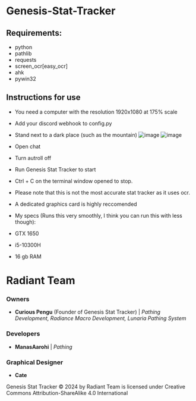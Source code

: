 # Genesis-Stat-Tracker

## Requirements:
- python
- pathlib
- requests
- screen_ocr[easy_ocr]
- ahk
- pywin32
## Instructions for use
- You need a computer with the resolution 1920x1080 at 175% scale
- Add your discord webhook to config.py
- Stand next to a dark place (such as the mountain)
![image](https://github.com/user-attachments/assets/cd93eb3d-d85d-4d3c-869a-18b6043699a9)
![image](https://github.com/user-attachments/assets/115636e8-83d2-4898-a503-b92cdd648c51)
- Open chat
- Turn autroll off
- Run Genesis Stat Tracker to start
- Ctrl + C on the terminal window opened to stop.
- Please note that this is not the most accurate stat tracker as it uses ocr.
- A dedicated graphics card is highly reccomended

- My specs (Runs this very smoothly, I think you can run this with less though):
- GTX 1650
- i5-10300H
- 16 gb RAM

# Radiant Team
### Owners
- **Curious Pengu** (Founder of Genesis Stat Tracker) | _Pathing Development, Radiance Macro Development, Lunaria Pathing System_
### Developers
- **ManasAarohi** | _Pathing_
### Graphical Designer
- **Cate**

Genesis Stat Tracker © 2024 by Radiant Team is licensed under Creative Commons Attribution-ShareAlike 4.0 International 
